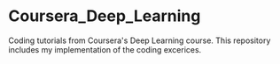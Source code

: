 # Coursera_Deep_Learning

Coding tutorials from Coursera's Deep Learning course. This repository includes my implementation of the coding excerices.
